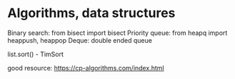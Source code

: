 # Algorithms, data structures

Binary search: from bisect import bisect
Priority queue: from heapq import heappush, heappop
Deque: double ended queue

list.sort() - TimSort

good resource: https://cp-algorithms.com/index.html